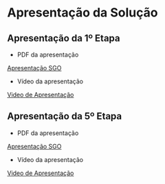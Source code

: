 # Apresentação da Solução

## Apresentação da 1º Etapa

- PDF da apresentação

[Apresentação SGO](https://github.com/ICEI-PUC-Minas-PMV-ADS/SGO-Sistema-de-Gestao-de-ONGs/blob/0fda79bc1d37c6dfb97be6c8230494a5821f1015/presentation/Apresenta%C3%A7%C3%A3o%20Etapa%201%20-%20SGO%20Sistema%20de%20gest%C3%A3o%20de%20ONGs.pdf)

- Vídeo da apresentação

[Video de Apresentação](https://github.com/ICEI-PUC-Minas-PMV-ADS/SGO-Sistema-de-Gestao-de-ONGs/blob/0fda79bc1d37c6dfb97be6c8230494a5821f1015/presentation/Video%20Etapa%201%20-%20SGO%20Sistema%20de%20gest%C3%A3o%20de%20ONGs.pdf.mp4)

## Apresentação da 5º Etapa

- PDF da apresentação

[Apresentação SGO](https://github.com/ICEI-PUC-Minas-PMV-ADS/SGO-Sistema-de-Gestao-de-ONGs/blob/0fda79bc1d37c6dfb97be6c8230494a5821f1015/presentation/Apresenta%C3%A7%C3%A3o%20Etapa%205%20-%20SGO%20Sistema%20de%20gest%C3%A3o%20de%20ONGs.pdf)

- Vídeo da apresentação

[Video de Apresentação](https://github.com/ICEI-PUC-Minas-PMV-ADS/SGO-Sistema-de-Gestao-de-ONGs/blob/0fda79bc1d37c6dfb97be6c8230494a5821f1015/presentation/Video%20Etapa%205%20-%20SGO%20Sistema%20de%20gest%C3%A3o%20de%20ONGs.pdf.mp4)
